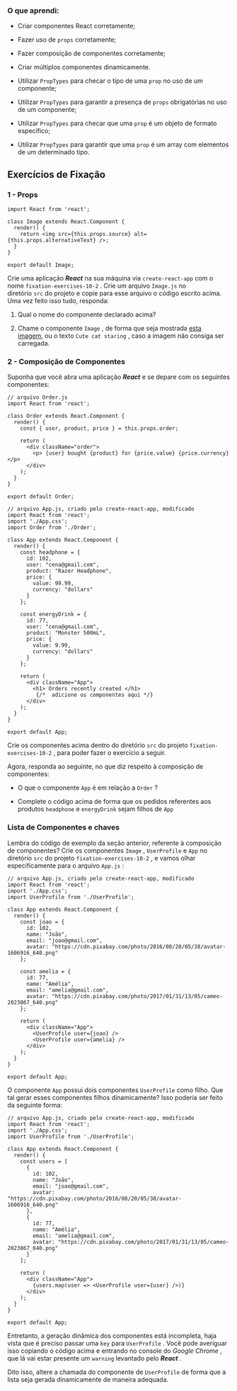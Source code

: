 ### O que aprendi:

- Criar componentes React corretamente;

- Fazer uso de `props` corretamente;

- Fazer composição de componentes corretamente;

- Criar múltiplos componentes dinamicamente.

- Utilizar `PropTypes` para checar o tipo de uma `prop` no uso de um componente;

- Utilizar `PropTypes` para garantir a presença de `props` obrigatórias no uso de um componente;

- Utilizar `PropTypes` para checar que uma `prop` é um objeto de formato específico;

- Utilizar `PropTypes` para garantir que uma `prop` é um array com elementos de um determinado tipo.

## Exercícios de Fixação

### 1 - Props

```react
import React from 'react';

class Image extends React.Component {
  render() {
    return <img src={this.props.source} alt={this.props.alternativeText} />;
  }
}

export default Image;
```

Crie uma aplicação ***React*** na sua máquina via `create-react-app` com o nome `fixation-exercises-10-2` . Crie um arquivo `Image.js` no diretório `src` do projeto e copie para esse arquivo o código escrito acima. Uma vez feito isso tudo, responda:

1. Qual o nome do componente declarado acima?

2. Chame o componente `Image` , de forma que seja mostrada [esta imagem,](https://cdn.pixabay.com/photo/2017/02/20/18/03/cat-2083492_1280.jpg) ou o texto `Cute cat staring` , caso a imagem não consiga ser carregada.

### 2 - Composição de Componentes

Suponha que você abra uma aplicação ***React*** e se depare com os seguintes componentes:

```react
// arquivo Order.js
import React from 'react';

class Order extends React.Component {
  render() {
    const { user, product, price } = this.props.order;

    return (
      <div className="order">
        <p> {user} bought {product} for {price.value} {price.currency} </p>
      </div>
    );
  }
}

export default Order;
```

```react
// arquivo App.js, criado pelo create-react-app, modificado
import React from 'react';
import './App.css';
import Order from './Order';

class App extends React.Component {
  render() {
    const headphone = {
      id: 102,
      user: "cena@gmail.com",
      product: "Razer Headphone",
      price: {
        value: 99.99,
        currency: "dollars"
      }
    };

    const energyDrink = {
      id: 77,
      user: "cena@gmail.com",
      product: "Monster 500mL",
      price: {
        value: 9.99,
        currency: "dollars"
      }
    };

    return (
      <div className="App">
        <h1> Orders recently created </h1>
         {/*  adicione os componentes aqui */}
      </div>
    );
  }
}

export default App;
```

Crie os componentes acima dentro do diretório `src` do projeto `fixation-exercises-10-2` , para poder fazer o exercício a seguir.

Agora, responda ao seguinte, no que diz respeito à composição de componentes:

- O que o componente `App` é em relação a `Order` ?

- Complete o código acima de forma que os pedidos referentes aos produtos `headphone` e `energyDrink` sejam filhos de `App`



### Lista de Componentes e chaves

Lembra do código de exemplo da seção anterior, referente à composição de componentes? Crie os componentes `Image` , `UserProfile` e `App` no diretório `src` do projeto `fixation-exercises-10-2` , e vamos olhar especificamente para o arquivo `App.js` :



```react
// arquivo App.js, criado pelo create-react-app, modificado
import React from 'react';
import './App.css';
import UserProfile from './UserProfile';

class App extends React.Component {
  render() {
    const joao = {
      id: 102,
      name: "João",
      email: "joao@gmail.com",
      avatar: "https://cdn.pixabay.com/photo/2016/08/20/05/38/avatar-1606916_640.png"
    };

    const amelia = {
      id: 77,
      name: "Amélia",
      email: "amelia@gmail.com",
      avatar: "https://cdn.pixabay.com/photo/2017/01/31/13/05/cameo-2023867_640.png"
    };

    return (
      <div className="App">
        <UserProfile user={joao} />
        <UserProfile user={amelia} />
      </div>
    );
  }
}

export default App;
```

O componente `App` possui dois componentes `UserProfile` como filho. Que tal gerar esses componentes filhos dinamicamente? Isso poderia ser feito da seguinte forma:

```react
// arquivo App.js, criado pelo create-react-app, modificado
import React from 'react';
import './App.css';
import UserProfile from './UserProfile';

class App extends React.Component {
  render() {
    const users = [
      {
        id: 102,
        name: "João",
        email: "joao@gmail.com",
        avatar: "https://cdn.pixabay.com/photo/2016/08/20/05/38/avatar-1606916_640.png"
      },
      {
        id: 77,
        name: "Amélia",
        email: "amelia@gmail.com",
        avatar: "https://cdn.pixabay.com/photo/2017/01/31/13/05/cameo-2023867_640.png"
      }
    ];

    return (
      <div className="App">
        {users.map(user => <UserProfile user={user} />)}
      </div>
    );
  }
}

export default App;
```

Entretanto, a geração dinâmica dos componentes está incompleta, haja vista que é preciso passar uma `key` para `UserProfile` . Você pode averiguar isso copiando o código acima e entrando no console do *Google Chrome* , que lá vai estar presente um `warning` levantado pelo ***React*** .

Dito isso, altere a chamada do componente de `UserProfile` de forma que a lista seja gerada dinamicamente de maneira adequada.


